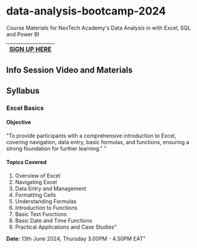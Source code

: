 # data-analysis-bootcamp-2024
Course Materials for NexTech Academy's Data  Analysis in with Excel, SQL and Power BI



| [**SIGN UP HERE**](https://forms.gle/eZDj4UpESg8sCnEF8) |
|----------------------------------------------------------|

## Info Session Video and Materials


## Syllabus

### Excel Basics	

 #### Objective 
"To provide participants with a
 comprehensive introduction to Excel, 
covering navigation, data entry, 
basic formulas, and functions, 
ensuring a strong foundation for further learning."	"

#### Topics Covered
1. Overview of Excel
2. Navigating Excel
3. Data Entry and Management
4. Formatting Cells
5. Understanding Formulas
6. Introduction to Functions
7. Basic Text Functions
8. Basic Date and Time Functions
9. Practical Applications and Case Studies"	


**Date:** 13th June 2024, Thursday
3.00PM - 4.50PM EAT"



